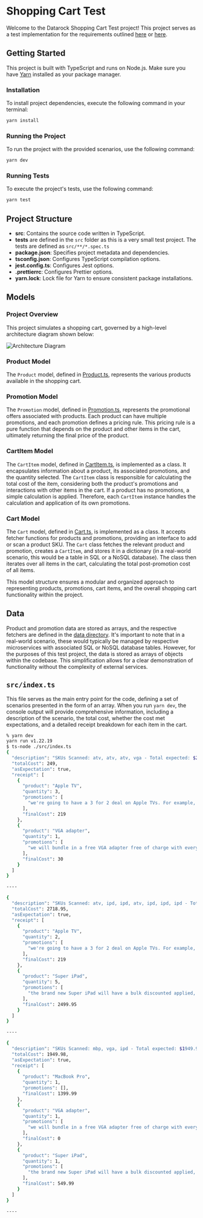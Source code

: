 # Shopping Cart Test

Welcome to the Datarock Shopping Cart Test project! This project serves as a test implementation for the requirements outlined [here](https://github.com/DiUS/coding-tests/blob/master/dius_shopping.md) or [here](/PROBLEM.md).

## Getting Started

This project is built with TypeScript and runs on Node.js. Make sure you have [Yarn](https://yarnpkg.com/) installed as your package manager.

### Installation

To install project dependencies, execute the following command in your terminal:

```bash
yarn install
```

### Running the Project

To run the project with the provided scenarios, use the following command:

```bash
yarn dev
```

### Running Tests

To execute the project's tests, use the following command:

```bash
yarn test
```

## Project Structure

- **src**: Contains the source code written in TypeScript.
- **tests** are defined in the `src` folder as this is a very small test project. The tests are defined as `src/**/*.spec.ts`
- **package.json**: Specifies project metadata and dependencies.
- **tsconfig.json**: Configures TypeScript compilation options.
- **jest.config.ts**: Configures Jest options.
- **.prettierrc**: Configures Prettier options.
- **yarn.lock**: Lock file for Yarn to ensure consistent package installations.


## Models

### Project Overview

This project simulates a shopping cart, governed by a high-level architecture diagram shown below:

![Architecture Diagram](/readme/arch.drawio.png)

### Product Model

The `Product` model, defined in [Product.ts](/src/models/Product.ts), represents the various products available in the shopping cart. 

### Promotion Model

The `Promotion` model, defined in [Promotion.ts](/src/models/Promotion.ts), represents the promotional offers associated with products. Each product can have multiple promotions, and each promotion defines a pricing rule. This pricing rule is a pure function that depends on the product and other items in the cart, ultimately returning the final price of the product.

### CartItem Model

The `CartItem` model, defined in [CartItem.ts](/src/models/CartItem.ts), is implemented as a class. It encapsulates information about a product, its associated promotions, and the quantity selected. The `CartItem` class is responsible for calculating the total cost of the item, considering both the product's promotions and interactions with other items in the cart. If a product has no promotions, a simple calculation is applied. Therefore, each `CartItem` instance handles the calculation and application of its own promotions.

### Cart Model

The `Cart` model, defined in [Cart.ts](/src/models/Cart.ts), is implemented as a class. It accepts fetcher functions for products and promotions, providing an interface to add or scan a product SKU. The `Cart` class fetches the relevant product and promotion, creates a `CartItem`, and stores it in a dictionary (in a real-world scenario, this would be a table in SQL or a NoSQL database). The class then iterates over all items in the cart, calculating the total post-promotion cost of all items.

This model structure ensures a modular and organized approach to representing products, promotions, cart items, and the overall shopping cart functionality within the project.

## Data

Product and promotion data are stored as arrays, and the respective fetchers are defined in the [data directory](/src/data). It's important to note that in a real-world scenario, these would typically be managed by respective microservices with associated SQL or NoSQL database tables. However, for the purposes of this test project, the data is stored as arrays of objects within the codebase. This simplification allows for a clear demonstration of functionality without the complexity of external services.

## `src/index.ts`
This file serves as the main entry point for the code, defining a set of scenarios presented in the form of an array. When you run `yarn dev`, the console output will provide comprehensive information, including a description of the scenario, the total cost, whether the cost met expectations, and a detailed receipt breakdown for each item in the cart.

```bash
% yarn dev
yarn run v1.22.19
$ ts-node ./src/index.ts
{
  "description": "SKUs Scanned: atv, atv, atv, vga - Total expected: $249.00",
  "totalCost": 249,
  "asExpectation": true,
  "receipt": [
    {
      "product": "Apple TV",
      "quantity": 3,
      "promotions": [
        "we're going to have a 3 for 2 deal on Apple TVs. For example, if you buy 3 Apple TVs, you will pay the price of 2 only"
      ],
      "finalCost": 219
    },
    {
      "product": "VGA adapter",
      "quantity": 1,
      "promotions": [
        "we will bundle in a free VGA adapter free of charge with every MacBook Pro sold"
      ],
      "finalCost": 30
    }
  ]
}

----

{
  "description": "SKUs Scanned: atv, ipd, ipd, atv, ipd, ipd, ipd - Total expected: $2718.95",
  "totalCost": 2718.95,
  "asExpectation": true,
  "receipt": [
    {
      "product": "Apple TV",
      "quantity": 2,
      "promotions": [
        "we're going to have a 3 for 2 deal on Apple TVs. For example, if you buy 3 Apple TVs, you will pay the price of 2 only"
      ],
      "finalCost": 219
    },
    {
      "product": "Super iPad",
      "quantity": 5,
      "promotions": [
        "the brand new Super iPad will have a bulk discounted applied, where the price will drop to $499.99 each, if someone buys more than 4"
      ],
      "finalCost": 2499.95
    }
  ]
}

----

{
  "description": "SKUs Scanned: mbp, vga, ipd - Total expected: $1949.98",
  "totalCost": 1949.98,
  "asExpectation": true,
  "receipt": [
    {
      "product": "MacBook Pro",
      "quantity": 1,
      "promotions": [],
      "finalCost": 1399.99
    },
    {
      "product": "VGA adapter",
      "quantity": 1,
      "promotions": [
        "we will bundle in a free VGA adapter free of charge with every MacBook Pro sold"
      ],
      "finalCost": 0
    },
    {
      "product": "Super iPad",
      "quantity": 1,
      "promotions": [
        "the brand new Super iPad will have a bulk discounted applied, where the price will drop to $499.99 each, if someone buys more than 4"
      ],
      "finalCost": 549.99
    }
  ]
}

----
```